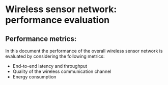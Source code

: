 # Wireless sensor network: performance evaluation

## Performance metrics:

In this document the performance of the overall wireless sensor network is evaluated by considering the following metrics:

- End-to-end latency and throughput
- Quality of the wireless communication channel
- Energy consumption
